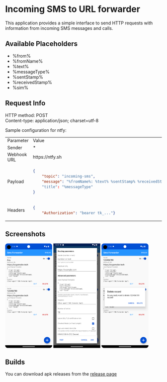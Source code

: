 # Incoming SMS to URL forwarder
This application provides a simple interface to send HTTP requests with information from incoming SMS messages and calls.

## Available Placeholders
* %from%
* %fromName%
* %text%
* %messageType%
* %sentStamp%
* %receivedStamp%
* %sim%


## Request Info
HTTP method: POST  
Content-type: application/json; charset=utf-8  

Sample configuration for ntfy:  

<table>
<tr>
<td> Parameter </td> <td> Value </td>
</tr>
<td> Sender </td> <td> * </td>
</tr>
<td> Webhook URL </td> <td> https://ntfy.sh </td>
</tr>
<td> Payload </td>
<td>

```json
{
    "topic": "incoming-sms",
    "message": "%fromName%: %text% %sentStamp% %receivedStamp% %sim%"
    "title": "%messageType"
}
```

</td>
</tr>
<tr>
<td> Headers </td>
<td>

```json
{
    "Authorization": "bearer tk_..."}
```

</td>
</tr>
</table>


## Screenshots
<img alt="Incoming SMS Webhook Gateway screenshot 1" src="https://raw.githubusercontent.com/bogkonstantin/android_income_sms_gateway_webhook/master/fastlane/metadata/android/en-US/images/phoneScreenshots/1.png" width="30%"/> <img alt="Incoming SMS Webhook Gateway screenshot 2" src="https://raw.githubusercontent.com/bogkonstantin/android_income_sms_gateway_webhook/master/fastlane/metadata/android/en-US/images/phoneScreenshots/2.png" width="30%"/> <img alt="Incoming SMS Webhook Gateway screenshot 3" src="https://raw.githubusercontent.com/bogkonstantin/android_income_sms_gateway_webhook/master/fastlane/metadata/android/en-US/images/phoneScreenshots/3.png" width="30%"/>

## Builds

You can download apk releases from the [release page](https://github.com/scottmconway/android_income_sms_gateway_webhook/releases)
